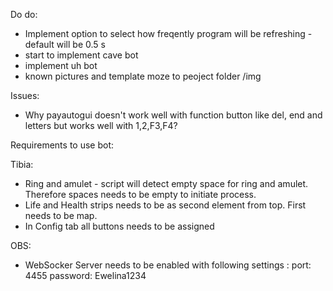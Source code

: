 Do do:
- Implement option to select how freqently program will be refreshing - default will be 0.5 s
- start to implement cave bot
- implement uh bot
- known pictures and template moze to peoject folder /img

Issues:
- Why payautogui doesn't work well with function button like del, end and letters but works well with 1,2,F3,F4?


Requirements to use bot:

Tibia:
- Ring and amulet - script will detect empty space for ring and amulet. Therefore spaces needs to be empty to initiate process.
- Life and Health strips needs to be as second element from top. First needs to be map.
- In Config tab all buttons needs to be assigned

OBS:
- WebSocker Server needs to be enabled with following settings : port: 4455 password: Ewelina1234